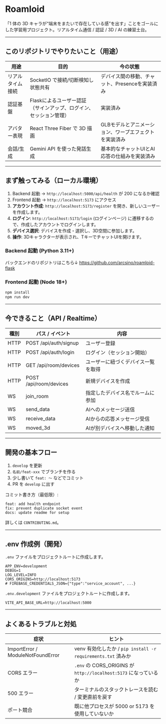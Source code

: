 # Roamloid

「1 体の 3D キャラが“端末をまたいで存在している感”を出す」ことをゴールにした学習用プロジェクト。リアルタイム通信 / 認証 / 3D / AI の練習土台。

---
## このリポジトリでやりたいこと（用途）
| 用途 | 目的 | 今の状態 |
|------|------|----------|
| リアルタイム接続 | SocketIO で接続/切断検知し状態共有 | デバイス間の移動、チャット、Presenceを実装済み |
| 認証基盤 | Flaskによるユーザー認証（サインアップ、ログイン、セッション管理） | 実装済み |
| アバター表現 | React Three Fiber で 3D 描画 | GLBモデルとアニメーション、ワープエフェクトを実装済み |
| 会話/生成 | Gemini API を使った発話生成 | 基本的なチャットUIとAI応答の仕組みを実装済み |

---
## まず触ってみる（ローカル環境）
1. Backend 起動 → `http://localhost:5000/api/health` が 200 になるか確認
2. Frontend 起動 → `http://localhost:5173` にアクセス
3. **アカウント作成**: `http://localhost:5173/register` を開き、新しいユーザーを作成します。
4. **ログイン**: `http://localhost:5173/login` (ログインページ) に遷移するので、作成したアカウントでログインします。
5. **デバイス選択**: デバイスを作成・選択し、3D空間に参加します。
6. **操作**: 3Dキャラクターが表示され、TキーでチャットUIを開けます。

### Backend 起動 (Python 3.11+)
バックエンドのリポジトリはこちら↓
https://github.com/arcsino/roamloid-flask
### Frontend 起動 (Node 18+)
```powershell
npm install
npm run dev
```

---
## 今できること（API / Realtime）
| 種別 | パス / イベント | 内容 |
|------|-----------------|------|
| HTTP | POST /api/auth/signup | ユーザー登録 |
| HTTP | POST /api/auth/login | ログイン（セッション開始） |
| HTTP | GET /api/room/devices | ユーザーに紐づくデバイス一覧を取得 |
| HTTP | POST /api/room/devices | 新規デバイスを作成 |
| WS   | join_room       | 指定したデバイス名でルームに参加 |
| WS   | send_data       | AIへのメッセージ送信 |
| WS   | receive_data    | AIからの応答メッセージ受信 |
| WS   | moved_3d        | AIが別デバイスへ移動した通知 |

---
## 開発の基本フロー
1. `develop` を更新
2. `名前/feat-xxx` でブランチを作る
3. 少し書いて `feat: 〜` などでコミット
4. PR を `develop` に出す

コミット書き方（最低限）:
```
feat: add health endpoint
fix: prevent duplicate socket event
docs: update readme for setup
```
詳しくは `CONTRIBUTING.md`。

---
## .env 作成例（開発）
`.env` ファイルをプロジェクトルートに作成します。
```
APP_ENV=development
DEBUG=1
LOG_LEVEL=INFO
CORS_ORIGINS=http://localhost:5173
# FIREBASE_CREDENTIALS_JSON={"type":"service_account", ...}
```
`.env.development` ファイルをプロジェクトルートに作成します。
```
VITE_API_BASE_URL=http://localhost:5000
```

---
## よくあるトラブルと対処
| 症状 | ヒント |
|------|--------|
| ImportError / ModuleNotFoundError | venv 有効化したか / `pip install -r requirements.txt` 済みか |
| CORS エラー | `.env` の CORS_ORIGINS が `http://localhost:5173` になっているか |
| 500 エラー | ターミナルのスタックトレースを読む / 変更直前を戻す |
| ポート競合 | 既に他プロセスが 5000 or 5173 を使用していないか |
